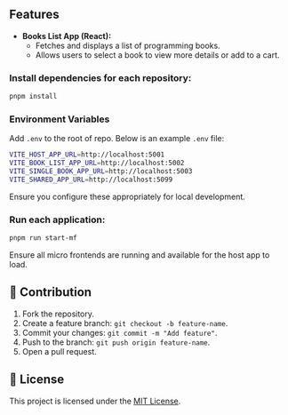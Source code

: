 ## Features
- **Books List App (React):**
  - Fetches and displays a list of programming books.
  - Allows users to select a book to view more details or add to a cart.

### Install dependencies for each repository:

```sh
pnpm install
```

### Environment Variables

Add `.env` to the root of repo. Below is an example `.env` file:

```sh
VITE_HOST_APP_URL=http://localhost:5001
VITE_BOOK_LIST_APP_URL=http://localhost:5002
VITE_SINGLE_BOOK_APP_URL=http://localhost:5003
VITE_SHARED_APP_URL=http://localhost:5099
```

Ensure you configure these appropriately for local development.

### Run each application:

```sh
pnpm run start-mf
```

Ensure all micro frontends are running and available for the host app to load.

## 🤝 Contribution

1. Fork the repository.
2. Create a feature branch: `git checkout -b feature-name`.
3. Commit your changes: `git commit -m "Add feature"`.
4. Push to the branch: `git push origin feature-name`.
5. Open a pull request.

## 📜 License

This project is licensed under the [MIT License](LICENSE).

